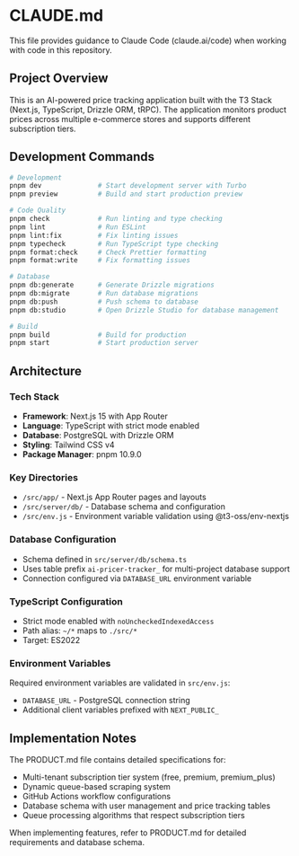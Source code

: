 # CLAUDE.md

This file provides guidance to Claude Code (claude.ai/code) when working with code in this repository.

## Project Overview

This is an AI-powered price tracking application built with the T3 Stack (Next.js, TypeScript, Drizzle ORM, tRPC). The application monitors product prices across multiple e-commerce stores and supports different subscription tiers.

## Development Commands

```bash
# Development
pnpm dev              # Start development server with Turbo
pnpm preview          # Build and start production preview

# Code Quality
pnpm check            # Run linting and type checking
pnpm lint             # Run ESLint
pnpm lint:fix         # Fix linting issues
pnpm typecheck        # Run TypeScript type checking
pnpm format:check     # Check Prettier formatting
pnpm format:write     # Fix formatting issues

# Database
pnpm db:generate      # Generate Drizzle migrations
pnpm db:migrate       # Run database migrations
pnpm db:push          # Push schema to database
pnpm db:studio        # Open Drizzle Studio for database management

# Build
pnpm build            # Build for production
pnpm start            # Start production server
```

## Architecture

### Tech Stack
- **Framework**: Next.js 15 with App Router
- **Language**: TypeScript with strict mode enabled
- **Database**: PostgreSQL with Drizzle ORM
- **Styling**: Tailwind CSS v4
- **Package Manager**: pnpm 10.9.0

### Key Directories
- `/src/app/` - Next.js App Router pages and layouts
- `/src/server/db/` - Database schema and configuration
- `/src/env.js` - Environment variable validation using @t3-oss/env-nextjs

### Database Configuration
- Schema defined in `src/server/db/schema.ts`
- Uses table prefix `ai-pricer-tracker_` for multi-project database support
- Connection configured via `DATABASE_URL` environment variable

### TypeScript Configuration
- Strict mode enabled with `noUncheckedIndexedAccess`
- Path alias: `~/*` maps to `./src/*`
- Target: ES2022

### Environment Variables
Required environment variables are validated in `src/env.js`:
- `DATABASE_URL` - PostgreSQL connection string
- Additional client variables prefixed with `NEXT_PUBLIC_`

## Implementation Notes

The PRODUCT.md file contains detailed specifications for:
- Multi-tenant subscription tier system (free, premium, premium_plus)
- Dynamic queue-based scraping system
- GitHub Actions workflow configurations
- Database schema with user management and price tracking tables
- Queue processing algorithms that respect subscription tiers

When implementing features, refer to PRODUCT.md for detailed requirements and database schema.